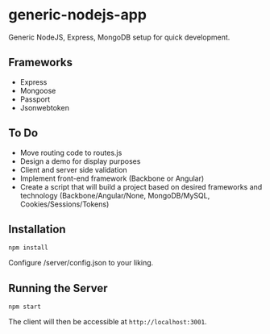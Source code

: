 # generic-nodejs-app
Generic NodeJS, Express, MongoDB setup for quick development.

## Frameworks
- Express
- Mongoose
- Passport
- Jsonwebtoken

## To Do
- Move routing code to routes.js
- Design a demo for display purposes
- Client and server side validation
- Implement front-end framework (Backbone or Angular)
- Create a script that will build a project based on desired frameworks and technology (Backbone/Angular/None, MongoDB/MySQL, Cookies/Sessions/Tokens)

## Installation
```
npm install
```
Configure /server/config.json to your liking.

## Running the Server
```
npm start
```

The client will then be accessible at `http://localhost:3001`.
